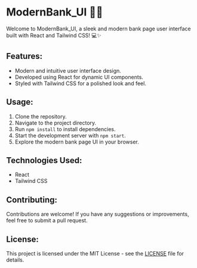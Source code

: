 # ModernBank_UI 💼🎨

Welcome to ModernBank_UI, a sleek and modern bank page user interface built with React and Tailwind CSS! 💻✨

## Features:
- Modern and intuitive user interface design.
- Developed using React for dynamic UI components.
- Styled with Tailwind CSS for a polished look and feel.

## Usage:
1. Clone the repository.
2. Navigate to the project directory.
3. Run `npm install` to install dependencies.
4. Start the development server with `npm start`.
5. Explore the modern bank page UI in your browser.

## Technologies Used:
- React
- Tailwind CSS

## Contributing:
Contributions are welcome! If you have any suggestions or improvements, feel free to submit a pull request.

## License:
This project is licensed under the MIT License - see the [LICENSE](LICENSE) file for details.
